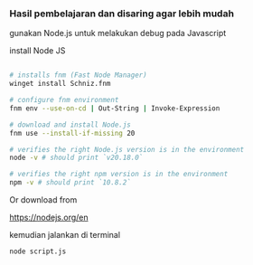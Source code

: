 ### Hasil pembelajaran dan disaring agar lebih mudah

gunakan Node.js untuk melakukan debug pada Javascript

install Node JS
```bash

# installs fnm (Fast Node Manager)
winget install Schniz.fnm

# configure fnm environment
fnm env --use-on-cd | Out-String | Invoke-Expression

# download and install Node.js
fnm use --install-if-missing 20

# verifies the right Node.js version is in the environment
node -v # should print `v20.18.0`

# verifies the right npm version is in the environment
npm -v # should print `10.8.2`

```

Or download from

https://nodejs.org/en

kemudian jalankan di terminal 
```
node script.js
```
